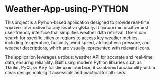 # Weather-App-using-PYTHON
This project is a Python-based application designed to provide real-time weather information for any location globally. It features an intuitive and user-friendly interface that simplifies weather data retrieval. Users can search for specific cities or regions to access key weather metrics, including temperature, humidity, wind speed, atmospheric pressure, and weather descriptions, which are visually represented with relevant icons.

The application leverages a robust weather API for accurate and real-time data, ensuring reliability. Built using modern Python libraries such as Tkinter, PyQt, or Kivy for the user interface, it combines functionality with a clean design, making it accessible and practical for all users.

